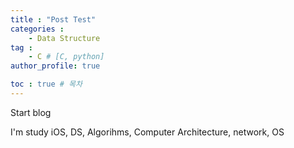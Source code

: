 ```yaml
---
title : "Post Test"
categories : 
    - Data Structure
tag :
    - C # [C, python]
author_profile: true

toc : true # 목차
---
```


Start blog

I'm study iOS, DS, Algorihms, Computer Architecture, network, OS